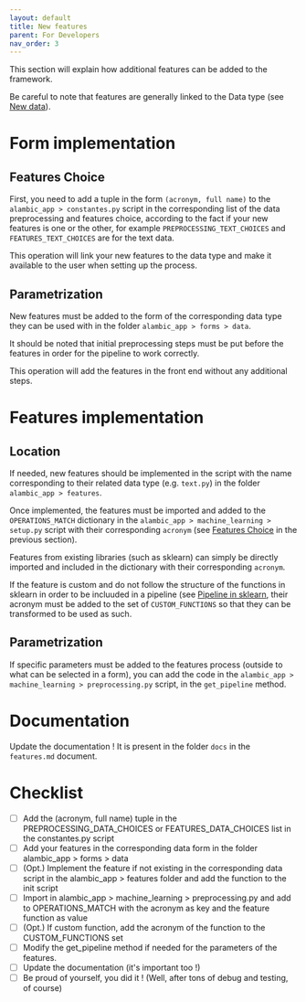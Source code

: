 ```yaml
---
layout: default 
title: New features 
parent: For Developers 
nav_order: 3
---
```

This section will explain how additional features can be added to the framework.

Be careful to note that features are generally linked to the Data type (see [New data](/ForDevelopers/new_data.html)).

# Form implementation

## Features Choice
First, you need to add a tuple in the form `(acronym, full name)` to the `alambic_app > constantes.py` script in the corresponding list of the data preprocessing and features choice, according to the fact if your new features is one or the other, for example `PREPROCESSING_TEXT_CHOICES` and `FEATURES_TEXT_CHOICES` are for the text data.

This operation will link your new features to the data type and make it available to the user when setting up the process.

## Parametrization
New features must be added to the form of the corresponding data type they can be used with in the folder `alambic_app > forms > data`.

It should be noted that initial preprocessing steps must be put before the features in order for the pipeline to work correctly.

This operation will add the features in the front end without any additional steps.

# Features implementation

## Location
If needed, new features should be implemented in the script with the name corresponding to their related data type (e.g. `text.py`) in the folder `alambic_app > features`.

Once implemented, the features must be imported and added to the `OPERATIONS_MATCH` dictionary in the `alambic_app > machine_learning > setup.py` script with their corresponding `acronym` (see [Features Choice](/ForDevelopers/new_features.html#features-choice) in the previous section).

Features from existing libraries (such as sklearn) can simply be directly imported and included in the dictionary with their corresponding `acronym`.

If the feature is custom and do not follow the structure of the functions in sklearn in order to be incluuded in a pipeline (see [Pipeline in sklearn](https://scikit-learn.org/stable/modules/generated/sklearn.pipeline.Pipeline.html), their acronym must be added to the set of `CUSTOM_FUNCTIONS` so that they can be transformed to be used as such.

## Parametrization
If specific parameters must be added to the features process (outside to what can be selected in a form), you can add the code in the `alambic_app > machine_learning > preprocessing.py` script, in the `get_pipeline` method.

# Documentation
Update the documentation ! It is present in the folder `docs` in the `features.md` document.

# Checklist
- [ ] Add the (acronym, full name) tuple in the PREPROCESSING_DATA_CHOICES or FEATURES_DATA_CHOICES list in the constantes.py script
- [ ] Add your features in the corresponding data form in the folder alambic_app > forms > data
- [ ] (Opt.) Implement the feature if not existing in the corresponding data script in the alambic_app > features folder and add the function to the init script
- [ ] Import in alambic_app > machine_learning > preprocessing.py and add to OPERATIONS_MATCH with the acronym as key and the feature function as value
- [ ] (Opt.) If custom function, add the acronym of the function to the CUSTOM_FUNCTIONS set
- [ ] Modify the get_pipeline method if needed for the parameters of the features.
- [ ] Update the documentation (it's important too !)
- [ ] Be proud of yourself, you did it ! (Well, after tons of debug and testing, of course)